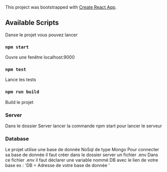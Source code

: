 This project was bootstrapped with [Create React App](https://github.com/facebook/create-react-app).

## Available Scripts

Danse le projet vous pouvez lancer

### `npm start`

Ouvre une fenêtre localhost:9000

### `npm test`

Lance les tests

### `npm run build`

Build le projet 

### Server
Dans le dossier Server lancer la commande npm start pour lancer le serveur

### Database
 Le projet utilise une base de donnée NoSql de type Mongo
 Pour connecter sa base de donnée il faut créer dans le dossier server un fichier .env
 Dans ce fichier .env il faut déclarer une variable nommé DB avec le lien de votre base 
 ex : 'DB = Adresse de votre base de donnée '


